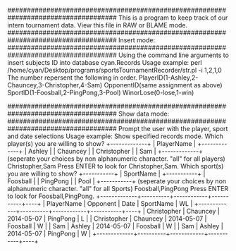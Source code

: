 ####################################################################################
This is a program to keep track of our intern tournament data.
View this file in RAW or BLAME mode.
####################################################################################
Insert mode: 
####################################################################################
Using the command line arguments to insert subjects ID into database cyan.Records
Usage example:
perl /home/cyan/Desktop/programs/sportsTournamentRecorder/str.pl -i 1,2,1,0
The number repersent the following in order.
PlayerID(1-Ashley,2-Chauncey,3-Christopher,4-Sam)
OpponentID(same assignment as above)
SportID(1-Foosball,2-PingPong,3-Pool)
WinorLose(0-lose,1-win)


####################################################################################
Show data mode:
####################################################################################
Prompt the user with the player, sport and date selections
Usage example:
Show specified records mode.
Which player(s) you are willing to show?
+-------------+
| PlayerName  |
+-------------+
| Ashley      |
| Chauncey    |
| Christopher |
| Sam         |
+-------------+
(seperate your choices by non alphanumeric character. "all" for all players)
Christopher,Sam
Press ENTER to look for Christopher,Sam. 
Which sport(s) you are willing to show? 
+-----------+
| SportName |
+-----------+
| Foosball  |
| PingPong  |
| Pool      |
+-----------+
(seperate your choices by non alphanumeric character. "all" for all Sports)
Foosball,PingPong
Press ENTER to look for Foosball,PingPong.
+-------------+----------+------------+-----------+----+
| PlayerName  | Opponent | Date       | SportName | WL |
+-------------+----------+------------+-----------+----+
| Christopher | Chauncey | 2014-05-07 | PingPong  | L  |
| Christopher | Chauncey | 2014-05-07 | Foosball  | W  |
| Sam         | Ashley   | 2014-05-07 | Foosball  | W  |
| Sam         | Ashley   | 2014-05-07 | PingPong  | W  |
+-------------+----------+------------+-----------+----+
